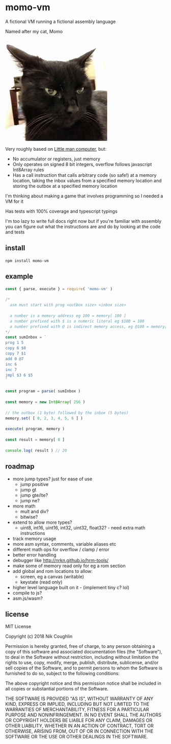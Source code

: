 # momo-vm

A fictional VM running a fictional assembly language

Named after my cat, Momo

![Momo](/img/momo.jpg)

Very roughly based on [Little man computer](https://en.wikipedia.org/wiki/Little_man_computer), but:

- No accumulator or registers, just memory
- Only operates on signed 8 bit integers, overflow follows javascript Int8Array rules
- Has a call instruction that calls arbitrary code (so safe!) at a memory location, taking the inbox values from a specified memory location and storing the outbox at a specified memory location

I'm thinking about making a game that involves programming so I needed a VM for it

Has tests with 100% coverage and typescript typings

I'm too lazy to write full docs right now but if you're familiar with assembly you can figure out what the instructions are and do by looking at the code and tests

## install

`npm install momo-vm`

## example

```javascript
const { parse, execute } = require( 'momo-vm' )

/*
  asm must start with prog <outbox size> <inbox size>

  a number is a memory address eg 100 = memory[ 100 ]
  a number prefixed with $ is a numeric literal eg $100 = 100
  a number prefixed with @ is indirect memory access, eg @100 = memory[ memory[ 100 ] ]
*/
const sumInbox = `
prog 1 5
copy 6 $0
copy 7 $1
add 0 @7
inc 6
inc 7
jmpl $3 6 $5
`

const program = parse( sumInbox )

const memory = new Int8Array( 256 )

// the outbox (1 byte) followed by the inbox (5 bytes)
memory.set( [ 0, 2, 3, 4, 5, 6 ] )

execute( program, memory )

const result = memory[ 0 ]

console.log( result ) // 20
```

## roadmap

- more jump types? just for ease of use
  - jump positive
  - jump gt
  - jump gte/lte?
  - jump ne?
- more math
  - mult and div?
  - bitwise?
- extend to allow more types?
  - uint8, int16, uint16, int32, uint32, float32? - need extra math instructions
- track memory usage
- more asm syntax, comments, variable aliases etc
- different math ops for overflow / clamp / error
- better error handling
- debugger like http://nrkn.github.io/hrm-tools/
- make some of memory read only for eg a rom section
- add global and rom locations to allow:
  - screen, eg a canvas (writable)
  - keystate (read only)
- higher level language built on it - (implement tiny c? lol)
- compile to js?
- asm.js/wasm?

## license

MIT License

Copyright (c) 2018 Nik Coughlin

Permission is hereby granted, free of charge, to any person obtaining a copy
of this software and associated documentation files (the "Software"), to deal
in the Software without restriction, including without limitation the rights
to use, copy, modify, merge, publish, distribute, sublicense, and/or sell
copies of the Software, and to permit persons to whom the Software is
furnished to do so, subject to the following conditions:

The above copyright notice and this permission notice shall be included in all
copies or substantial portions of the Software.

THE SOFTWARE IS PROVIDED "AS IS", WITHOUT WARRANTY OF ANY KIND, EXPRESS OR
IMPLIED, INCLUDING BUT NOT LIMITED TO THE WARRANTIES OF MERCHANTABILITY,
FITNESS FOR A PARTICULAR PURPOSE AND NONINFRINGEMENT. IN NO EVENT SHALL THE
AUTHORS OR COPYRIGHT HOLDERS BE LIABLE FOR ANY CLAIM, DAMAGES OR OTHER
LIABILITY, WHETHER IN AN ACTION OF CONTRACT, TORT OR OTHERWISE, ARISING FROM,
OUT OF OR IN CONNECTION WITH THE SOFTWARE OR THE USE OR OTHER DEALINGS IN THE
SOFTWARE.
